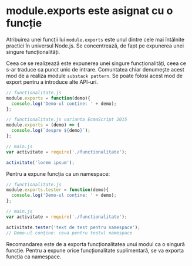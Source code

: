 # module.exports este asignat cu o funcție

Atribuirea unei funcții lui `module.exports` este unul dintre cele mai întâlnite practici în universul Node.js. Se concentrează, de fapt pe expunerea unei singure funcționalități.

Ceea ce se realizează este expunerea unei singure funcționalități, ceea ce s-ar traduce ca punct unic de intrare. Comuntatea chiar denumește acest mod de a realiza module `substack pattern`. Se poate folosi acest mod de export pentru a introduce alte API-uri.

```js
// functionalitate.js
module.exports = function(demo){
  console.log('Demo-ul conține: ' + demo);
};

// functionalitate.js varianta EcmaScript 2015
module.exports = (demo) => {
  console.log(`despre ${demo}`);
};

// main.js
var activitate = require('./functionalitate');

activitate('lorem ipsum');
```

Pentru a expune funcția ca un namespace:

```js
// functionalitate.js
module.exports.tester = function(demo){
  console.log('Demo-ul conține: ' + demo);
};

// main.js
var activitate = require('./functionalitate');

activitate.tester('text de test pentru namespace');
// Demo-ul conține: ceva pentru testul namespace
```

Recomandarea este de a exporta funcționalitatea unui modul ca o singură funcție. Pentru a expune orice funcționalitate suplimentară, se va exporta funcția ca namespace.
